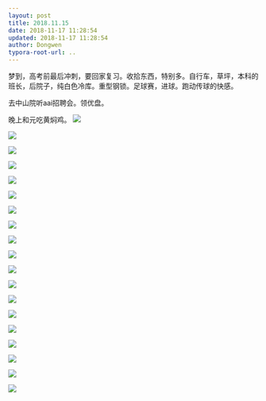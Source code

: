 ```yaml
---
layout: post
title: 2018.11.15
date: 2018-11-17 11:28:54
updated: 2018-11-17 11:28:54
author: Dongwen
typora-root-url: ..
---
```




梦到，高考前最后冲刺，要回家复习。收拾东西，特别多。自行车，草坪，本科的班长，后院子，纯白色冷库。重型钢锁。足球赛，进球。跑动传球的快感。

去中山院听aai招聘会。领优盘。

晚上和元吃黄焖鸡。 ![](/img/in-post/x55781288.jpg)

![](/img/in-post/x55781288.jpg)

![](/img/in-post/x55781288.jpg)

![](/img/in-post/x55781288.jpg)

![](/img/in-post/x55781288.jpg)

![](/img/in-post/x55781288.jpg)

![](/img/in-post/x55781288.jpg)

![](/img/in-post/x55781288.jpg)

![](/img/in-post/x55781288.jpg)

![](/img/in-post/x55781288.jpg)

![](/img/in-post/x55781288.jpg)

![](/img/in-post/x55781288.jpg)

![](/img/in-post/x55781288.jpg)

![](/img/in-post/x55781288.jpg)

![](/img/in-post/x55781288.jpg)

![](/img/in-post/x55781288.jpg)

![](/img/in-post/x55781288.jpg)

![](/img/in-post/x55781288.jpg)

![](/img/in-post/x55781288.jpg)

